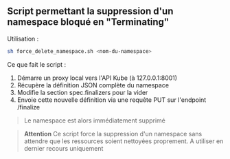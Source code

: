 ## Script permettant la suppression d'un namespace bloqué en "Terminating"
Utilisation : 
```bash
sh force_delete_namespace.sh <nom-du-namespace>
```

Ce que fait le script : 
1. Démarre un proxy local vers l'API Kube (à 127.0.0.1:8001)
2. Récupère la définition JSON complète du namespace
3. Modifie la section spec.finalizers pour la vider
4. Envoie cette nouvelle définition via une requête PUT sur l'endpoint /finalize
> Le namespace est alors immédiatement supprimé

> **Attention**
> Ce script force la suppression d'un namespace sans attendre que les ressources soient nettoyées proprement.
> A utiliser en dernier recours uniquement
